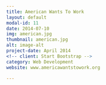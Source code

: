 ```yaml
---
title: American Wants To Work
layout: default
modal-id: 11
date: 2014-07-10
img: american.jpg
thumbnail: american.jpg
alt: image-alt
project-date: April 2014
<!-- client: Start Bootstrap -->
category: Web Development
website: www.americawantstowork.org

---
```

